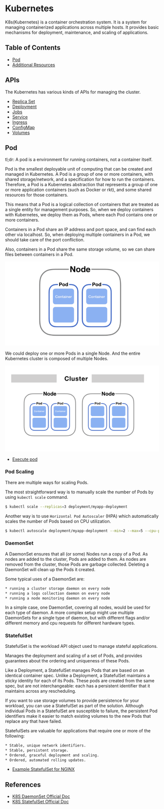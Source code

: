 # Kubernetes

K8s(Kubernetes) is a container orchestration system.
It is a system for managing containerized applications across multiple hosts.
It provides basic mechanisms for deployment, maintenance, and scaling of applications.

## Table of Contents

- [Pod](#pod)
- [Additional Resources](#additional-resources)

## APIs

The Kubernetes has various kinds of APIs for managing the cluster.

- [Replica Set](./replicaset/)
- [Deployment](./deployment/)
- [Jobs](./jobs/)
- [Service](./service/)
- [Ingress](./ingress/)
- [ConfigMap](./configmap/)
- [Volumes](./volumes/)

## Pod

tl;dr: A pod is a environment for running containers, not a container itself.

Pod is the smallest deployable unit of computing that can be created and managed in Kubernetes.
A Pod is a group of one or more containers, with shared storage/network, and a specification for how to run the containers.
Therefore, a Pod is a Kubernetes abstraction that represents a group of one or more application containers (such as Docker or rkt), and some shared resources for those containers.

This means that a Pod is a logical collection of containers that are treated as a single entity for management purposes.
So, when we deploy containers with Kubernetes, we deploy them as Pods, where each Pod contains one or more containers.

Containers in a Pod share an IP address and port space, and can find each other via localhost.
So, when deploying multiple containers in a Pod, we should take care of the port confliction.

Also, containers in a Pod share the same storage volume, so we can share files between containers in a Pod.

![Pods](./imgs/k8s_pod.png)

We could deploy one or more Pods in a single Node. And the entire Kubernetes cluster is composed of multiple Nodes.

![K8s cluster](./imgs/k8s_cluster.png)

- [Execute pod](./pod-execution/)

### Pod Scaling

There are multiple ways for scaling Pods.

The most straightforward way is to manually scale the number of Pods by using `kubectl scale` command.

```bash
$ kubectl scale --replicas=3 deployment/myapp-deployment
```

Another way is to use `Horizontal Pod Autoscaler` (HPA) which automatically scales the number of Pods based on CPU utilization.

```bash
$ kubectl autoscale deployment/myapp-deployment --min=2 --max=5 --cpu-percent=80
```

### DaemonSet

A DaemonSet ensures that all (or some) Nodes run a copy of a Pod.
As nodes are added to the cluster, Pods are added to them.
As nodes are removed from the cluster, those Pods are garbage collected.
Deleting a DaemonSet will clean up the Pods it created.

Some typical uses of a DaemonSet are:

    * running a cluster storage daemon on every node
    * running a logs collection daemon on every node
    * running a node monitoring daemon on every node

In a simple case, one DaemonSet, covering all nodes, would be used for each type of daemon.
A more complex setup might use multiple DaemonSets for a single type of daemon, but with different flags and/or different memory and cpu requests for different hardware types.

### StatefulSet

StatefulSet is the workload API object used to manage stateful applications.

Manages the deployment and scaling of a set of Pods, and provides guarantees about the ordering and uniqueness of these Pods.

Like a Deployment, a StatefulSet manages Pods that are based on an identical container spec.
Unlike a Deployment, a StatefulSet maintains a sticky identity for each of its Pods.
These pods are created from the same spec, but are not interchangeable: each has a persistent identifier that it maintains across any rescheduling.

If you want to use storage volumes to provide persistence for your workload, you can use a StatefulSet as part of the solution.
Although individual Pods in a StatefulSet are susceptible to failure, the persistent Pod identifiers make it easier to match existing volumes to the new Pods that replace any that have failed.

StatefulSets are valuable for applications that require one or more of the following:

    * Stable, unique network identifiers.
    * Stable, persistent storage.
    * Ordered, graceful deployment and scaling.
    * Ordered, automated rolling updates.

- [Example StatefulSet for NGINX](./statefulset-nginx.yaml)

## References

- [K8S DaemonSet Official Doc](https://kubernetes.io/docs/concepts/workloads/controllers/daemonset/)
- [K8S StatefulSet Official Doc](https://kubernetes.io/docs/concepts/workloads/controllers/statefulset/)

